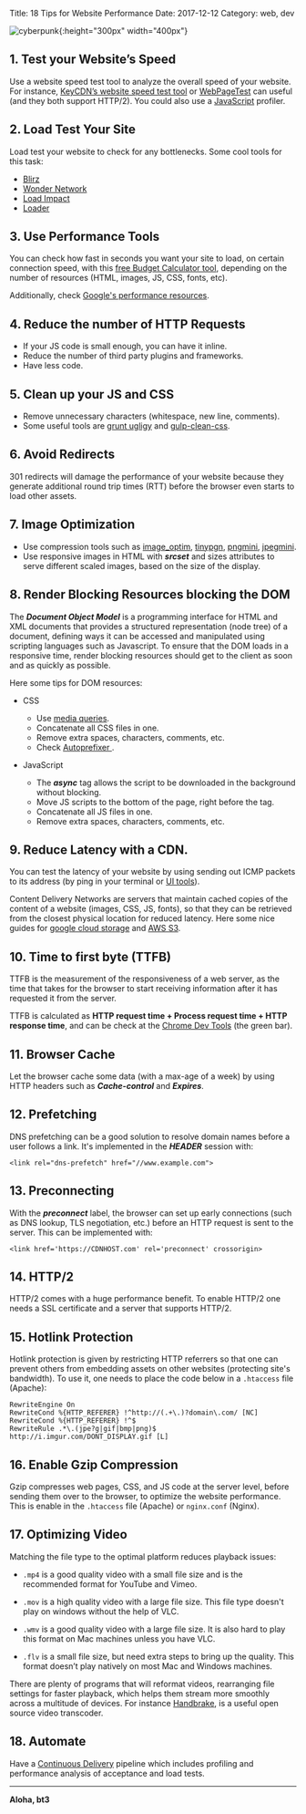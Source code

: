 Title: 18 Tips for Website Performance
Date: 2017-12-12
Category: web, dev

![cyberpunk](./cyberpunk/16.jpg){:height="300px" width="400px"}


## 1. Test your Website’s Speed

Use a website speed test tool to analyze the overall speed of your website. For instance, [KeyCDN’s website speed test tool](https://tools.keycdn.com/speed) or [WebPageTest](http://www.webpagetest.org/) can useful (and they both support HTTP/2). You could also use a [JavaScript](https://www.ej-technologies.com/products/jprofiler/overview.html) profiler.


## 2. Load Test Your Site
Load test your website to check for any bottlenecks. Some cool tools for this task:

* [Blirz](https://www.blitz.io/)
* [Wonder Network](https://wondernetwork.com/loadtesting)
* [Load Impact](https://loadimpact.com/)
* [Loader](https://loader.io/)


## 3. Use Performance Tools


You can check how fast in seconds you want your site to load, on certain connection speed, with this [free Budget Calculator tool](http://www.performancebudget.io/), depending on the number of resources (HTML, images, JS, CSS, fonts, etc).

Additionally, check [Google's performance resources](https://developers.google.com/speed/).



## 4. Reduce the number of HTTP Requests

* If your JS code is small enough, you can have it inline.
* Reduce the number of third party plugins and frameworks.
* Have less code.


## 5. Clean up your JS and CSS

* Remove unnecessary characters (whitespace, new line, comments).
* Some useful tools are [grunt ugligy](https://www.npmjs.com/package/gulp-uglify) and [gulp-clean-css](https://www.npmjs.com/package/gulp-clean-css).

## 6.  Avoid Redirects

301 redirects will damage the performance of your website because they generate additional round trip times (RTT) before the browser even starts to load other assets.


## 7. Image Optimization

* Use compression tools such as [image_optim](https://github.com/toy/image_optim), [tinypgn](https://tinypng.com/), [pngmini](https://pngmini.com/), [jpegmini](https://www.jpegmini.com).
* Use responsive images in HTML with ***srcset*** and sizes attributes to serve different scaled images, based on the size of the display.


## 8.  Render Blocking Resources blocking the DOM

The ***Document Object Model*** is a programming interface for HTML and XML documents that provides a structured representation (node tree) of a document, defining ways it can be accessed and manipulated using scripting languages such as Javascript. To ensure that the DOM loads in a responsive time, render blocking resources should get to the client as soon and as quickly as possible.

Here some tips for DOM resources:

* CSS
    * Use [media queries](https://developers.google.com/web/fundamentals/performance/critical-rendering-path).
    * Concatenate all CSS files in one.
    * Remove extra spaces, characters, comments, etc.
    * Check [Autoprefixer ](https://github.com/postcss/autoprefixer).

* JavaScript
    * The ***async*** tag allows the script to be downloaded in the background without blocking.
    * Move JS scripts to the bottom of the page, right before the </body> tag.
    * Concatenate all JS files in one.
    * Remove extra spaces, characters, comments, etc.


## 9. Reduce Latency with a CDN.

You can test the latency of your website by using sending out ICMP packets to its address (by ping in your terminal or [UI tools](https://tools.keycdn.com/ping)).

Content Delivery Networks are servers that maintain cached copies of the content of a website (images, CSS, JS, fonts), so that they can be retrieved from the closest physical location for reduced latency. Here some nice guides for [google cloud storage](https://www.keycdn.com/support/google-cloud-storage-cdn-integration/) and [AWS S3](https://www.keycdn.com/support/aws-s3-cdn-integration/).


## 10. Time to first byte (TTFB)

TTFB is the measurement of the responsiveness of a web server, as the time that takes for the browser to start receiving information after it has requested it from the server.

TTFB is calculated as **HTTP request time + Process request time + HTTP response time**, and can be check at the [Chrome Dev Tools](https://developers.google.com/web/tools/chrome-devtools/) (the green bar).


## 11. Browser Cache

Let the browser cache some data (with a max-age of a week) by using HTTP headers such as ***Cache-control*** and ***Expires***.


## 12. Prefetching

DNS prefetching can be a good solution to resolve domain names before a user follows a link. It's implemented in the ***HEADER*** session with:

```
<link rel="dns-prefetch" href="//www.example.com">
```

## 13. Preconnecting

With the ***preconnect*** label, the browser can set up early connections (such as DNS lookup, TLS negotiation, etc.) before an HTTP request is sent to the server. This can be implemented with:

```
<link href='https://CDNHOST.com' rel='preconnect' crossorigin>
```

## 14. HTTP/2

HTTP/2 comes with a huge performance benefit. To enable HTTP/2 one needs a SSL certificate and a server that supports HTTP/2.

## 15. Hotlink Protection

Hotlink protection is given by restricting HTTP referrers so that one can prevent others from embedding assets on other websites (protecting site's bandwidth). To use it, one needs to place the code below in a `.htaccess` file (Apache):

```
RewriteEngine On
RewriteCond %{HTTP_REFERER} !^http://(.+\.)?domain\.com/ [NC]
RewriteCond %{HTTP_REFERER} !^$
RewriteRule .*\.(jpe?g|gif|bmp|png)$ http://i.imgur.com/DONT_DISPLAY.gif [L]
```

## 16. Enable Gzip Compression

Gzip compresses web pages, CSS, and JS code at the server level, before sending them over to the browser, to optimize the website performance. This is enable in the `.htaccess` file (Apache) or `nginx.conf` (Nginx).



## 17. Optimizing Video


Matching the file type to the optimal platform reduces playback issues:

* `.mp4` is a good quality video with a small file size and is the recommended format for YouTube and Vimeo.

* `.mov` is a high quality video with a large file size. This file type doesn't play on windows without the help of VLC.

* `.wmv` is a good quality video with a large file size. It is also hard to play this format on Mac machines unless you have VLC.

* `.flv` is a small file size, but need extra steps to bring up the quality. This format doesn’t play natively on most Mac and Windows machines.

There are plenty of programs that will reformat videos, rearranging file settings for faster playback, which helps them stream more smoothly across a multitude of devices. For instance [Handbrake](https://handbrake.fr/), is a useful open source video transcoder.


## 18. Automate

Have a [Continuous Delivery](https://en.wikipedia.org/wiki/Continuous_delivery) pipeline which includes profiling and performance analysis of acceptance and load tests.

----

**Aloha, bt3**